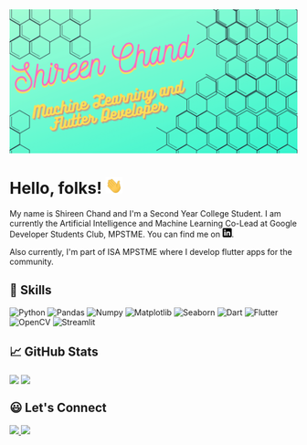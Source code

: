 <img src="https://raw.githubusercontent.com/shireenchand/shireenchand/master/shireenchand.png">

# Hello, folks! <img src="https://raw.githubusercontent.com/shireenchand/shireenchand/master/wave.gif" width="30px">


<!--
**shireenchand/shireenchand** is a ✨ _special_ ✨ repository because its `README.md` (this file) appears on your GitHub profile.

Here are some ideas to get you started: -->

My name is Shireen Chand and I'm a Second Year College Student. I am currently the Artificial Intelligence and Machine Learning Co-Lead at Google Developer Students Club, MPSTME. You can find me on [![LinkedIn][1.2]][1].

Also currently, I'm part of ISA MPSTME where I develop flutter apps for the community.

[1.2]: https://raw.githubusercontent.com/shireenchand/shireenchand/master/linkedin-3-16.png

[1]: https://www.linkedin.com/in/shireen-chand/

## 🔧 Skills
![Python](https://img.shields.io/badge/Python-blue?style=for-the-badge&logo=python&logoColor=white)
![Pandas](https://img.shields.io/badge/Pandas-yellow?style=for-the-badge&logo=pandas&logoColor=white)
![Numpy](https://img.shields.io/badge/Numpy-orange?style=for-the-badge&logo=numpy&logoColor=white)
![Matplotlib](https://img.shields.io/badge/Matplotlib-white?style=for-the-badge&logo=matplotlib&logoColor=white)
![Seaborn](https://img.shields.io/badge/Seaborn-red?style=for-the-badge&logo=seaborn&logoColor=white)
![Dart](https://img.shields.io/badge/Dart-brightgreen?style=for-the-badge&logo=dart&logoColor=white)
![Flutter](https://img.shields.io/badge/Flutter-blue?style=for-the-badge&logo=flutter&logoColor=white)
![OpenCV](https://img.shields.io/badge/OpenCV-orange?style=for-the-badge&logo=opencv&logoColor=white)
![Streamlit](https://img.shields.io/badge/Streamlit-red?style=for-the-badge&logo=streamlit&logoColor=white)

## &#x1f4c8; GitHub Stats
<img align="center" src="https://github-readme-stats.vercel.app/api?username=shireenchand&&count_private=true&&show_icons=true&&theme=synthwave" />
<img align="center" src="https://github-readme-stats.vercel.app/api/top-langs/?username=shireenchand&layout=compact&&theme=synthwave" />

## 😃 Let's Connect 
<a href="https://linkedin.com/in/shireen-chand/" target="_blank">
    <img src="https://img.shields.io/badge/LinkedIn-0077B5?style=for-the-badge&logo=linkedin&logoColor=white" />
</a>
<a href="mailto:shireen.chand@yahoo.com" target="_blank">
    <img src="https://img.shields.io/badge/Yahoo-purple?style=for-the-badge&logo=yahoo&logoColor=white" />
</a>





